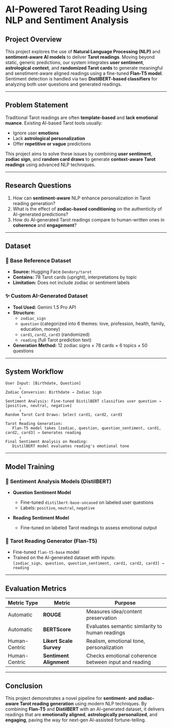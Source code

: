 # AI-Powered Tarot Reading Using NLP and Sentiment Analysis

## Project Overview  
This project explores the use of **Natural Language Processing (NLP)** and **sentiment-aware AI models** to deliver **Tarot readings**. Moving beyond static, generic predictions, our system integrates **user sentiment**, **astrological context**, and **randomized Tarot cards** to generate meaningful and senstiment-aware aligned readings using a fine-tuned **Flan-T5 model**. Sentiment detection is handled via two **DistilBERT-based classifiers** for analyzing both user questions and generated readings.

---

## Problem Statement  
Traditional Tarot readings are often **template-based** and **lack emotional nuance**. Existing AI-based Tarot tools usually:
- Ignore user **emotions**
- Lack **astrological personalization**
- Offer **repetitive or vague** predictions

This project aims to solve these issues by combining **user sentiment**, **zodiac sign**, and **random card draws** to generate **context-aware Tarot readings** using advanced NLP techniques.

---

## Research Questions  
1. How can **sentiment-aware** NLP enhance personalization in Tarot reading generation?  
2. What is the effect of **zodiac-based conditioning** on the authenticity of AI-generated predictions?  
3. How do AI-generated Tarot readings compare to human-written ones in **coherence** and **engagement**?

---

## Dataset  

### 🧾 **Base Reference Dataset**  
- **Source:** Hugging Face `Dendory/tarot`  
- **Contains:** 78 Tarot cards (upright), interpretations by topic  
- **Limitation:** Does not include zodiac or sentiment labels

### ✨ **Custom AI-Generated Dataset**  
- **Tool Used:** Gemini 1.5 Pro API  
- **Structure:**  
  - `zodiac_sign`  
  - `question` (categorized into 6 themes: love, profession, health, family, education, money)  
  - `card1`, `card2`, `card3` (randomized)  
  - `reading` (full Tarot prediction text)  
- **Generation Method:** 12 zodiac signs × 78 cards × 6 topics × 50 questions

---

## System Workflow  
```
User Input: [Birthdate, Question]
      ↓
Zodiac Conversion: Birthdate → Zodiac Sign
      ↓
Sentiment Analysis: Fine-tuned DistilBERT classifies user question → [positive, neutral, negative]
      ↓
Random Tarot Card Draws: Select card1, card2, card3
      ↓
Tarot Reading Generation:
   Flan-T5 model takes [zodiac, question, question_sentiment, card1, card2, card3] → Generates reading
      ↓
Final Sentiment Analysis on Reading:
   DistilBERT model evaluates reading's emotional tone
```

---

## Model Training  

### 🧠 **Sentiment Analysis Models (DistilBERT)**
- **Question Sentiment Model**
  - Fine-tuned `distilbert-base-uncased` on labeled user questions  
  - Labels: `positive`, `neutral`, `negative`

- **Reading Sentiment Model**
  - Fine-tuned on labeled Tarot readings to assess emotional output

### 🔮 **Tarot Reading Generator (Flan-T5)**
- Fine-tuned `flan-t5-base` model  
- Trained on the AI-generated dataset with inputs:  
  `[zodiac_sign, question, question_sentiment, card1, card2, card3] → reading`

---

## Evaluation Metrics  

| Metric Type     | Metric         | Purpose                                          |
|-----------------|----------------|--------------------------------------------------|
| Automatic       | **ROUGE**      | Measures idea/content preservation               |
| Automatic       | **BERTScore**  | Evaluates semantic similarity to human readings |
| Human-Centric   | **Likert Scale Survey** | Realism, emotional tone, personalization |
| Human-Centric   | **Sentiment Alignment** | Checks emotional coherence between input and reading |

---

## Conclusion  
This project demonstrates a novel pipeline for **sentiment- and zodiac-aware Tarot reading generation** using modern NLP techniques. By combining **Flan-T5** and **DistilBERT** with an AI-generated dataset, it delivers readings that are **emotionally aligned**, **astrologically personalized**, and **engaging**, paving the way for next-gen AI-assisted fortune-telling.
